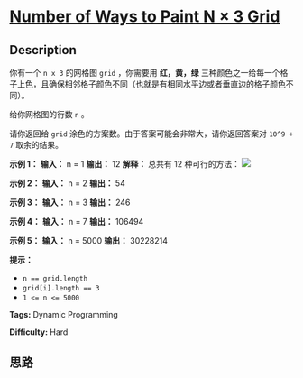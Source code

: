 # [Number of Ways to Paint N × 3 Grid][title]

## Description

你有一个 `n x 3` 的网格图 `grid` ，你需要用 **红，黄，绿**
三种颜色之一给每一个格子上色，且确保相邻格子颜色不同（也就是有相同水平边或者垂直边的格子颜色不同）。

给你网格图的行数 `n` 。

请你返回给 `grid` 涂色的方案数。由于答案可能会非常大，请你返回答案对 `10^9 + 7` 取余的结果。



**示例 1：**
            **输入：** n = 1    **输出：** 12    **解释：** 总共有 12 种可行的方法：    ![](https://assets.leetcode-cn.com/aliyun-lc-upload/uploads/2020/04/12/e1.png)    

**示例 2：**
            **输入：** n = 2    **输出：** 54    

**示例 3：**
            **输入：** n = 3    **输出：** 246    

**示例 4：**
            **输入：** n = 7    **输出：** 106494    

**示例 5：**
            **输入：** n = 5000    **输出：** 30228214    



**提示：**

  * `n == grid.length`
  * `grid[i].length == 3`
  * `1 <= n <= 5000`


**Tags:** Dynamic Programming

**Difficulty:** Hard

## 思路

[title]: https://leetcode-cn.com/problems/number-of-ways-to-paint-n-3-grid
